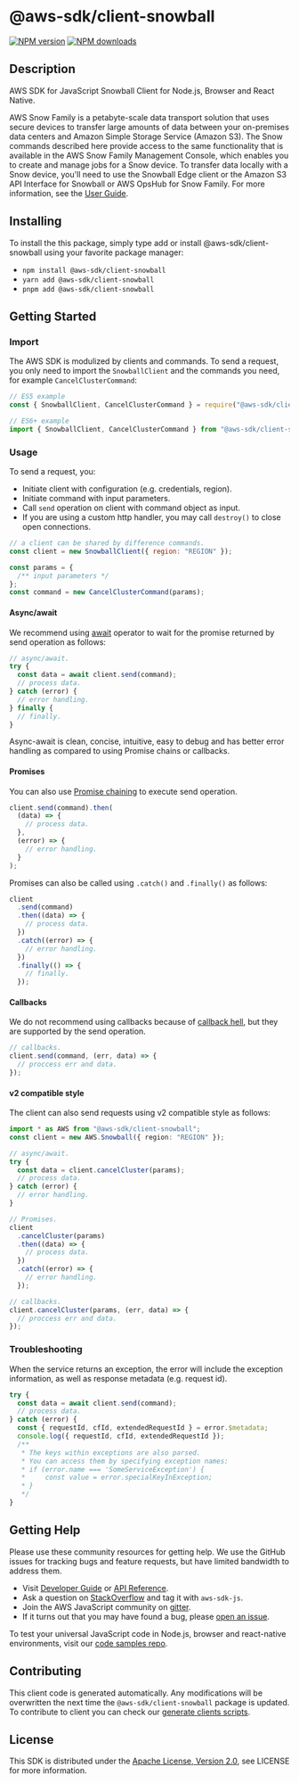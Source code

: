 # @aws-sdk/client-snowball

[![NPM version](https://img.shields.io/npm/v/@aws-sdk/client-snowball/latest.svg)](https://www.npmjs.com/package/@aws-sdk/client-snowball)
[![NPM downloads](https://img.shields.io/npm/dm/@aws-sdk/client-snowball.svg)](https://www.npmjs.com/package/@aws-sdk/client-snowball)

## Description

AWS SDK for JavaScript Snowball Client for Node.js, Browser and React Native.

<p>AWS Snow Family is a petabyte-scale data transport solution that uses secure devices to
transfer large amounts of data between your on-premises data centers and Amazon Simple Storage
Service (Amazon S3). The Snow commands described here provide access to the same
functionality that is available in the AWS Snow Family Management Console, which enables you to
create and manage jobs for a Snow device. To transfer data locally with a Snow device, you'll
need to use the Snowball Edge client or the Amazon S3 API Interface for Snowball or AWS OpsHub for Snow Family. For more
information, see the <a href="https://docs.aws.amazon.com/AWSImportExport/latest/ug/api-reference.html">User Guide</a>.</p>

## Installing

To install the this package, simply type add or install @aws-sdk/client-snowball
using your favorite package manager:

- `npm install @aws-sdk/client-snowball`
- `yarn add @aws-sdk/client-snowball`
- `pnpm add @aws-sdk/client-snowball`

## Getting Started

### Import

The AWS SDK is modulized by clients and commands.
To send a request, you only need to import the `SnowballClient` and
the commands you need, for example `CancelClusterCommand`:

```js
// ES5 example
const { SnowballClient, CancelClusterCommand } = require("@aws-sdk/client-snowball");
```

```ts
// ES6+ example
import { SnowballClient, CancelClusterCommand } from "@aws-sdk/client-snowball";
```

### Usage

To send a request, you:

- Initiate client with configuration (e.g. credentials, region).
- Initiate command with input parameters.
- Call `send` operation on client with command object as input.
- If you are using a custom http handler, you may call `destroy()` to close open connections.

```js
// a client can be shared by difference commands.
const client = new SnowballClient({ region: "REGION" });

const params = {
  /** input parameters */
};
const command = new CancelClusterCommand(params);
```

#### Async/await

We recommend using [await](https://developer.mozilla.org/en-US/docs/Web/JavaScript/Reference/Operators/await)
operator to wait for the promise returned by send operation as follows:

```js
// async/await.
try {
  const data = await client.send(command);
  // process data.
} catch (error) {
  // error handling.
} finally {
  // finally.
}
```

Async-await is clean, concise, intuitive, easy to debug and has better error handling
as compared to using Promise chains or callbacks.

#### Promises

You can also use [Promise chaining](https://developer.mozilla.org/en-US/docs/Web/JavaScript/Guide/Using_promises#chaining)
to execute send operation.

```js
client.send(command).then(
  (data) => {
    // process data.
  },
  (error) => {
    // error handling.
  }
);
```

Promises can also be called using `.catch()` and `.finally()` as follows:

```js
client
  .send(command)
  .then((data) => {
    // process data.
  })
  .catch((error) => {
    // error handling.
  })
  .finally(() => {
    // finally.
  });
```

#### Callbacks

We do not recommend using callbacks because of [callback hell](http://callbackhell.com/),
but they are supported by the send operation.

```js
// callbacks.
client.send(command, (err, data) => {
  // proccess err and data.
});
```

#### v2 compatible style

The client can also send requests using v2 compatible style as follows:

```ts
import * as AWS from "@aws-sdk/client-snowball";
const client = new AWS.Snowball({ region: "REGION" });

// async/await.
try {
  const data = client.cancelCluster(params);
  // process data.
} catch (error) {
  // error handling.
}

// Promises.
client
  .cancelCluster(params)
  .then((data) => {
    // process data.
  })
  .catch((error) => {
    // error handling.
  });

// callbacks.
client.cancelCluster(params, (err, data) => {
  // proccess err and data.
});
```

### Troubleshooting

When the service returns an exception, the error will include the exception information,
as well as response metadata (e.g. request id).

```js
try {
  const data = await client.send(command);
  // process data.
} catch (error) {
  const { requestId, cfId, extendedRequestId } = error.$metadata;
  console.log({ requestId, cfId, extendedRequestId });
  /**
   * The keys within exceptions are also parsed.
   * You can access them by specifying exception names:
   * if (error.name === 'SomeServiceException') {
   *     const value = error.specialKeyInException;
   * }
   */
}
```

## Getting Help

Please use these community resources for getting help.
We use the GitHub issues for tracking bugs and feature requests, but have limited bandwidth to address them.

- Visit [Developer Guide](https://docs.aws.amazon.com/sdk-for-javascript/v3/developer-guide/welcome.html)
  or [API Reference](https://docs.aws.amazon.com/AWSJavaScriptSDK/v3/latest/index.html).
- Ask a question on [StackOverflow](https://stackoverflow.com/questions/tagged/aws-sdk-js) and tag it with `aws-sdk-js`.
- Join the AWS JavaScript community on [gitter](https://gitter.im/aws/aws-sdk-js-v3).
- If it turns out that you may have found a bug, please [open an issue](https://github.com/aws/aws-sdk-js-v3/issues/new/choose).

To test your universal JavaScript code in Node.js, browser and react-native environments,
visit our [code samples repo](https://github.com/aws-samples/aws-sdk-js-tests).

## Contributing

This client code is generated automatically. Any modifications will be overwritten the next time the `@aws-sdk/client-snowball` package is updated.
To contribute to client you can check our [generate clients scripts](https://github.com/aws/aws-sdk-js-v3/tree/master/scripts/generate-clients).

## License

This SDK is distributed under the
[Apache License, Version 2.0](http://www.apache.org/licenses/LICENSE-2.0),
see LICENSE for more information.
